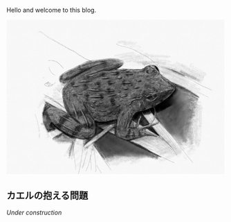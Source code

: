 Hello and welcome to this blog.


![Image of hand-written frog](images/grugosa.jpg)

## カエルの抱える問題

*Under construction*
